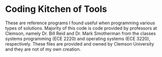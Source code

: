 # Coding Kitchen of Tools
These are reference programs I found useful when programming various types of solutions. Majority of this code is code provided by professors at Clemson, namely Dr. Bill Reid and Dr. Mark Smotherman from the classes systems programming (ECE 2220) and operating systems (ECE 3220), respectively. These files are provided and owned by Clemson University and they are not of my own creation.
